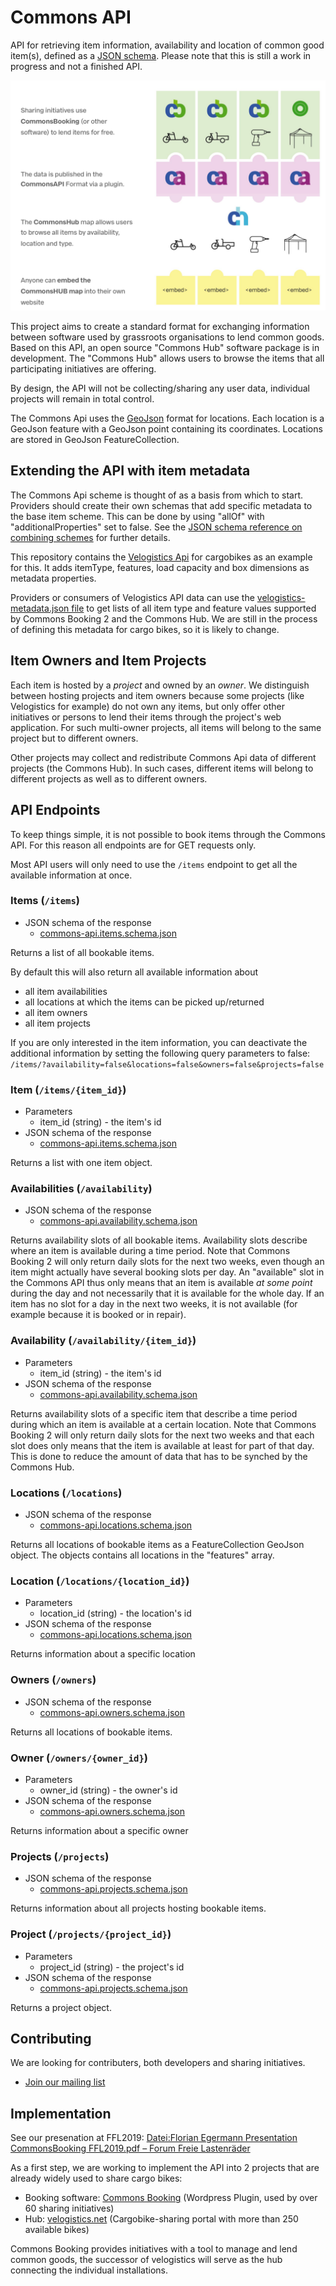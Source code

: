 # Commons API

API for retrieving item information, availability and location of common good item(s), defined as a [JSON schema](http://json-schema.org/). Please note that this is still a work in progress and not a finished API.

![commons-api-overview](img/commons-api-overview.png)

This project aims to create a standard format for exchanging information between software used by grassroots organisations to lend common goods. Based on this API, an open source "Commons Hub" software package is in development. The "Commons Hub" allows users to browse the items that all participating initiatives are offering.

By design, the API will not be collecting/sharing any user data, individual projects will remain in total control.

The Commons Api uses the [GeoJson](http://geojson.org/) format for locations. Each location is a GeoJson feature with a GeoJson point containing its coordinates. Locations are stored in GeoJson FeatureCollection.

## Extending the API with item metadata

The Commons Api scheme is thought of as a basis from which to start. Providers should create their own schemas that add specific metadata to the base item scheme. This can be done by using "allOf" with "additionalProperties" set to false. See the [JSON schema reference on combining schemes](https://json-schema.org/understanding-json-schema/reference/combining.html) for further details.

This repository contains the [Velogistics Api](https://github.com/wielebenwir/commons-api/blob/master/velogistics-api.schema.json) for cargobikes as an example for this. It adds itemType, features, load capacity and box dimensions as metadata properties.

Providers or consumers of Velogistics API data can use the [velogistics-metadata.json file](https://github.com/wielebenwir/commons-api/blob/master/velogistics-metadata.json) to get lists of all item type and feature values supported by Commons Booking 2 and the Commons Hub. We are still in the process of defining this metadata for cargo bikes, so it is likely to change.

## Item Owners and Item Projects

Each item is hosted by a _project_ and owned by an _owner_. We distinguish between hosting projects and item owners because some projects (like Velogistics for example) do not own any items, but only offer other initiatives or persons to lend their items through the project's web application. For such multi-owner projects, all items will belong to the same project but to different owners.

Other projects may collect and redistribute Commons Api data of different projects (the Commons Hub). In such cases, different items will belong to different projects as well as to different owners.

## API Endpoints

To keep things simple, it is not possible to book items through the Commons API. For this reason all endpoints are for GET requests only.

Most API users will only need to use the `/items` endpoint to get all the available information at once.

### Items (`/items`)

-   JSON schema of the response
    -   [commons-api.items.schema.json](https://github.com/wielebenwir/commons-api/blob/master/commons-api.items.schema.json)

Returns a list of all bookable items.

By default this will also return all available information about

-   all item availabilities
-   all locations at which the items can be picked up/returned
-   all item owners
-   all item projects

If you are only interested in the item information, you can deactivate the additional information by setting the following query parameters to false: `/items/?availability=false&locations=false&owners=false&projects=false`

### Item (`/items/{item_id}`)

-   Parameters
    -   item_id (string) - the item's id
-   JSON schema of the response
    -   [commons-api.items.schema.json](https://github.com/wielebenwir/commons-api/blob/master/commons-api.items.schema.json)

Returns a list with one item object.

### Availabilities (`/availability`)

-   JSON schema of the response
    -   [commons-api.availability.schema.json](https://github.com/wielebenwir/commons-api/blob/master/commons-api.availability.schema.json)

Returns availability slots of all bookable items. Availability slots describe where an item is available during a time period. Note that Commons Booking 2 will only return daily slots for the next two weeks, even though an item might actually have several booking slots per day. An "available" slot in the Commons API thus only means that an item is available _at some point_ during the day and not necessarily that it is available for the whole day. If an item has no slot for a day in the next two weeks, it is not available (for example because it is booked or in repair).

### Availability (`/availability/{item_id}`)

-   Parameters
    -   item_id (string) - the item's id
-   JSON schema of the response
    -   [commons-api.availability.schema.json](https://github.com/wielebenwir/commons-api/blob/master/commons-api.availability.schema.json)

Returns availability slots of a specific item that describe a time period during which an item is available at a certain location. Note that Commons Booking 2 will only return daily slots for the next two weeks and that each slot does only means that the item is available at least for part of that day. This is done to reduce the amount of data that has to be synched by the Commons Hub.

### Locations (`/locations`)

-   JSON schema of the response
    -   [commons-api.locations.schema.json](https://github.com/wielebenwir/commons-api/blob/master/commons-api.locations.schema.json)

Returns all locations of bookable items as a FeatureCollection GeoJson object. The objects contains all locations in the "features" array.

### Location (`/locations/{location_id}`)

-   Parameters
    -   location_id (string) - the location's id
-   JSON schema of the response
    -   [commons-api.locations.schema.json](https://github.com/wielebenwir/commons-api/blob/master/commons-api.locations.schema.json)

Returns information about a specific location

### Owners (`/owners`)

-   JSON schema of the response
    -   [commons-api.owners.schema.json](https://github.com/wielebenwir/commons-api/blob/master/commons-api.owners.schema.json)

Returns all locations of bookable items.

### Owner (`/owners/{owner_id}`)

-   Parameters
    -   owner_id (string) - the owner's id
-   JSON schema of the response
    -   [commons-api.owners.schema.json](https://github.com/wielebenwir/commons-api/blob/master/commons-api.owners.schema.json)

Returns information about a specific owner

### Projects (`/projects`)

-   JSON schema of the response
    -   [commons-api.projects.schema.json](https://github.com/wielebenwir/commons-api/blob/master/commons-api.projects.schema.json)

Returns information about all projects hosting bookable items.

### Project (`/projects/{project_id}`)

-   Parameters
    -   project_id (string) - the project's id
-   JSON schema of the response
    -   [commons-api.projects.schema.json](https://github.com/wielebenwir/commons-api/blob/master/commons-api.projects.schema.json)

Returns a project object.

## Contributing

We are looking for contributers, both developers and sharing initiatives.

-   [Join our mailing list](https://ml06.ispgateway.de/mailman/listinfo/commons-api_wielebenwir.de)

## Implementation

See our presenation at FFL2019: [Datei:Florian Egermann Presentation CommonsBooking FFL2019.pdf – Forum Freie Lastenräder](http://dein-lastenrad.de/index.php?title=Datei:Florian_Egermann_Presentation_CommonsBooking_FFL2019.pdf#Beschreibung)

As a first step, we are working to implement the API into 2 projects that are already widely used to share cargo bikes:

-   Booking software: [Commons Booking](https://github.com/wielebenwir/commons-booking-2) (Wordpress Plugin, used by over 60 sharing initiatives)
-   Hub: [velogistics.net](http://velogistics.net) (Cargobike-sharing portal with more than 250 available bikes)

Commons Booking provides initiatives with a tool to manage and lend common goods, the successor of velogistics will serve as the hub connecting the individual installations.
